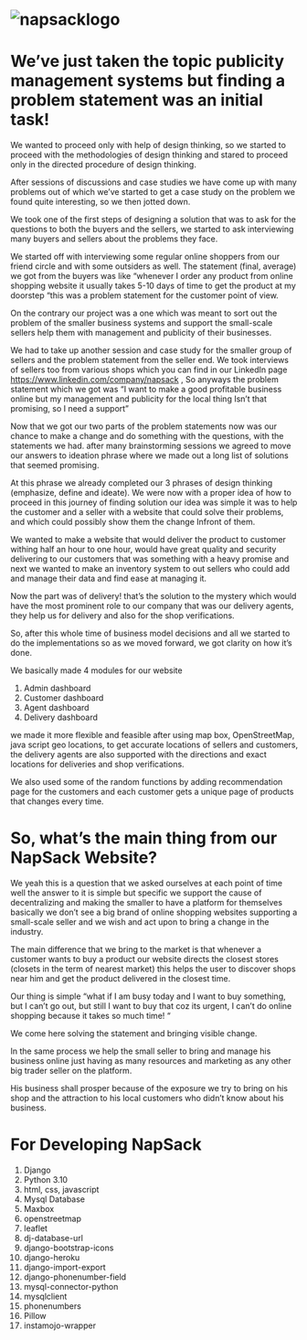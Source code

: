 # ![napsacklogo](https://user-images.githubusercontent.com/96968334/172035438-dd9d51c5-09ad-4f2d-8c65-0f374d012c77.png)
# We’ve just taken the topic publicity management systems but finding a problem statement was an initial task! 

We wanted to proceed only with help of design thinking, so we started to proceed with the methodologies of design thinking and stared to proceed only in the directed procedure of design thinking.

After sessions of discussions and case studies we have come up with many problems out of which we’ve started to get a case study on the problem we found quite interesting, so we then jotted down.

We took one of the first steps of designing a solution that was to ask for the questions to both the buyers and the sellers, we started to ask interviewing many buyers and sellers about the problems they face.

We started off with interviewing some regular online shoppers from our friend circle and with some outsiders as well.
The statement (final, average) we got from the buyers was like “whenever I order any product from online shopping website it usually takes 5-10 days of time to get the product at my doorstep “this was a problem statement for the customer point of view. 

On the contrary our project was a one which was meant to sort out the problem of the smaller business systems and support the small-scale sellers help them with management and publicity of their businesses.

We had to take up another session and case study for the smaller group of sellers and the problem statement from the seller end.
We took interviews of sellers too from various shops which you can find in our LinkedIn page https://www.linkedin.com/company/napsack , So anyways the problem statement which we got was “I want to make a good profitable business online but my management and publicity for the local thing Isn’t that promising, so I need a support”

Now that we got our two parts of the problem statements now was our chance to make a change and do something with the questions, with the statements we had. after many brainstorming sessions we agreed to move our answers to ideation phrase where we made out a long list of solutions that seemed promising.

At this phrase we already completed our 3 phrases of design thinking (emphasize, define and ideate).
We were now with a proper idea of how to proceed in this journey of finding solution our idea was simple it was to help the customer and a seller with a website that could solve their problems, and which could possibly show them the change Infront of them.

We wanted to make a website that would deliver the product to customer withing half an hour to one hour, would have great quality and security delivering to our customers that was something with a heavy promise and next we wanted to make an inventory system to out sellers who could add and manage their data and find ease at managing it.

Now the part was of delivery! that’s the solution to the mystery which would have the most prominent role to our company that was our delivery agents, they help us for delivery and also for the shop verifications.

So, after this whole time of business model decisions and all we started to do the implementations so as we moved forward, we got clarity on how it’s done.

We basically made 4 modules for our website 
1.	Admin dashboard
2.	Customer dashboard
3.	Agent dashboard
4.	Delivery dashboard

we made it more flexible and feasible after using map box, OpenStreetMap, java script geo locations,  to get accurate locations of sellers and customers, the delivery agents are also supported with the directions and exact locations for deliveries and shop verifications.

We also used some of the random functions by adding recommendation page for the customers and each customer gets a unique page of products that changes every time.

# So, what’s the main thing from our NapSack Website?

We yeah this is a question that we asked ourselves at each point of time well the answer to it is simple but specific we support the cause of decentralizing and making the smaller to have a platform for themselves basically we don’t see a big brand of online shopping websites supporting a small-scale seller and we wish and act upon to bring a change in the industry.

The main difference that we bring to the market is that whenever a customer wants to buy a product our website directs the closest stores (closets in the term of nearest market) this helps the user to discover shops near him and get the product delivered in the closest time.

Our thing is simple “what if I am busy today and I want to buy something, but I can’t go out, but still I want to buy that coz its urgent, I can’t do online shopping because it takes so much time! “

We come here solving the statement and bringing visible change.

In the same process we help the small seller to bring and manage his business online just having as many resources and marketing as any other big trader seller on the platform.

His business shall prosper because of the exposure we try to bring on his shop and the attraction to his local customers who didn’t know about his business.


# For Developing NapSack

1. Django
2. Python 3.10
3. html, css, javascript
4. Mysql Database
5. Maxbox
6. openstreetmap
7. leaflet
8. dj-database-url
9. django-bootstrap-icons
10. django-heroku
11. django-import-export
12. django-phonenumber-field
13. mysql-connector-python
14. mysqlclient
15. phonenumbers
16. Pillow
17. instamojo-wrapper
